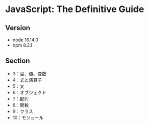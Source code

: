 # JavaScript: The Definitive Guide

## Version

- node 16.14.0
- npm 8.3.1

## Section

- 3：型、値、変数
- 4：式と演算子
- 5：文
- 6：オブジェクト
- 7：配列
- 8：関数
- 9：クラス
- 10：モジュール
